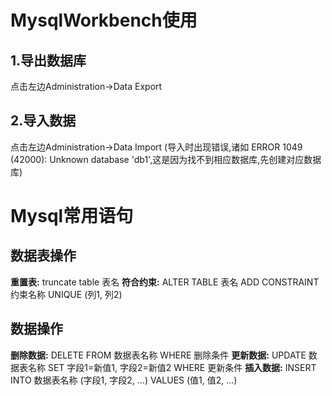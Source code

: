 # MysqlWorkbench使用

## 1.导出数据库
点击左边Administration->Data Export

## 2.导入数据
点击左边Administration->Data Import
(导入时出现错误,诸如 ERROR 1049 (42000): Unknown database 'db1',这是因为找不到相应数据库,先创建对应数据库)

# Mysql常用语句
## 数据表操作
**重置表:** truncate table 表名
**符合约束:** ALTER TABLE 表名 ADD CONSTRAINT 约束名称 UNIQUE (列1, 列2)

## 数据操作
**删除数据:** DELETE FROM 数据表名称 WHERE 删除条件
**更新数据:** UPDATE 数据表名称 SET 字段1=新值1, 字段2=新值2 WHERE 更新条件
**插入数据:** INSERT INTO 数据表名称 (字段1, 字段2, ...) VALUES (值1, 值2, ...)